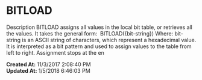 # BITLOAD

Description BITLOAD assigns all values in the local bit table, or retrieves all the values. It takes the general form:  BITLOAD({bit-string}) Where: bit-string is an ASCII string of characters, which represent a hexadecimal value. It is interpreted as a bit pattern and used to assign values to the table from left to right. Assignment stops at the en  

**Created At:** 11/3/2017 2:08:40 PM  
**Updated At:** 1/5/2018 6:46:03 PM  

